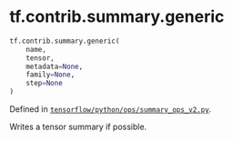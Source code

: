 <div itemscope itemtype="http://developers.google.com/ReferenceObject">
<meta itemprop="name" content="tf.contrib.summary.generic" />
<meta itemprop="path" content="Stable" />
</div>

# tf.contrib.summary.generic

``` python
tf.contrib.summary.generic(
    name,
    tensor,
    metadata=None,
    family=None,
    step=None
)
```



Defined in [`tensorflow/python/ops/summary_ops_v2.py`](https://www.tensorflow.org/code/tensorflow/python/ops/summary_ops_v2.py).

Writes a tensor summary if possible.
